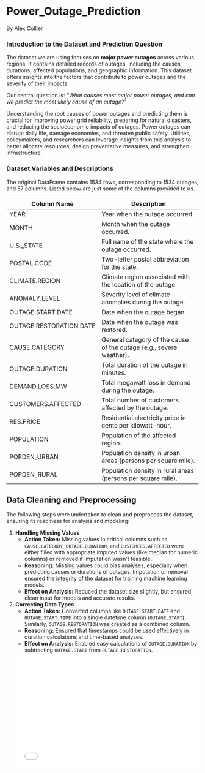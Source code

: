 # Power_Outage_Prediction

By Alex Collier

<body>
<section id="dataset-introduction">
  <h3>Introduction to the Dataset and Prediction Question</h3>
  <p>
    The dataset we are using focuses on <strong>major power outages</strong> across various regions. 
    It contains detailed records of outages, including the causes, durations, affected populations, 
    and geographic information. This dataset offers insights into the factors that contribute to 
    power outages and the severity of their impacts.
  </p>
  <p>
    Our central question is: <em>"What causes most major power outages, and can we predict the most likely cause of an outage?"</em>
  </p>
  <p>
    Understanding the root causes of power outages and predicting them is crucial for improving power grid 
    reliability, preparing for natural disasters, and reducing the socioeconomic impacts of outages. Power outages 
    can disrupt daily life, damage economies, and threaten public safety. Utilities, policymakers, and researchers 
    can leverage insights from this analysis to better allocate resources, design preventative measures, and 
    strengthen infrastructure.
  </p>
</section>
<section id="data-description">
  <h3>Dataset Variables and Descriptions</h3>
    <p>The original DataFrame contains 1534 rows, corresponding to 1534 outages, and 57 columns. Listed below are just some of the columns provided to us.</p>
  <table>
    <thead>
      <tr>
        <th>Column Name</th>
        <th>Description</th>
      </tr>
    </thead>
    <tbody>
      <tr>
        <td>YEAR</td>
        <td>Year when the outage occurred.</td>
      </tr>
      <tr>
        <td>MONTH</td>
        <td>Month when the outage occurred.</td>
      </tr>
      <tr>
        <td>U.S._STATE</td>
        <td>Full name of the state where the outage occurred.</td>
      </tr>
      <tr>
        <td>POSTAL.CODE</td>
        <td>Two-letter postal abbreviation for the state.</td>
      </tr>
      <tr>
        <td>CLIMATE.REGION</td>
        <td>Climate region associated with the location of the outage.</td>
      </tr>
      <tr>
        <td>ANOMALY.LEVEL</td>
        <td>Severity level of climate anomalies during the outage.</td>
      </tr>
      <tr>
        <td>OUTAGE.START.DATE</td>
        <td>Date when the outage began.</td>
      </tr>
      <tr>
        <td>OUTAGE.RESTORATION.DATE</td>
        <td>Date when the outage was restored.</td>
      </tr>
      <tr>
        <td>CAUSE.CATEGORY</td>
        <td>General category of the cause of the outage (e.g., severe weather).</td>
      </tr>
      <tr>
        <td>OUTAGE.DURATION</td>
        <td>Total duration of the outage in minutes.</td>
      </tr>
      <tr>
        <td>DEMAND.LOSS.MW</td>
        <td>Total megawatt loss in demand during the outage.</td>
      </tr>
      <tr>
        <td>CUSTOMERS.AFFECTED</td>
        <td>Total number of customers affected by the outage.</td>
      </tr>
      <tr>
        <td>RES.PRICE</td>
        <td>Residential electricity price in cents per kilowatt-hour.</td>
      </tr>
      <tr>
        <td>POPULATION</td>
        <td>Population of the affected region.</td>
      </tr>
      <tr>
        <td>POPDEN_URBAN</td>
        <td>Population density in urban areas (persons per square mile).</td>
      </tr>
      <tr>
        <td>POPDEN_RURAL</td>
        <td>Population density in rural areas (persons per square mile).</td>
      </tr>
    </tbody>
  </table>
</section>

<section id="data-cleaning">
    <h2>Data Cleaning and Preprocessing</h2>
    <p>The following steps were undertaken to clean and preprocess the dataset, ensuring its readiness for analysis and modeling:</p>
    <ol>
        <li>
            <strong>Handling Missing Values</strong>
            <ul>
                <li><strong>Action Taken:</strong> Missing values in critical columns such as <code>CAUSE.CATEGORY</code>, <code>OUTAGE.DURATION</code>, and <code>CUSTOMERS.AFFECTED</code> were either filled with appropriate imputed values (like median for numeric columns) or removed if imputation wasn't feasible.</li>
                <li><strong>Reasoning:</strong> Missing values could bias analyses, especially when predicting causes or durations of outages. Imputation or removal ensured the integrity of the dataset for training machine learning models.</li>
                <li><strong>Effect on Analysis:</strong> Reduced the dataset size slightly, but ensured clean input for models and accurate results.</li>
            </ul>
        </li>
        <li>
            <strong>Correcting Data Types</strong>
            <ul>
                <li><strong>Action Taken:</strong> Converted columns like <code>OUTAGE.START.DATE</code> and <code>OUTAGE.START.TIME</code> into a single datetime column (<code>OUTAGE.START</code>). Similarly, <code>OUTAGE.RESTORATION</code> was created as a combined column.</li>
                <li><strong>Reasoning:</strong> Ensured that timestamps could be used effectively in duration calculations and time-based analyses.</li>
                <li><strong>Effect on Analysis:</strong> Enabled easy calculations of <code>OUTAGE.DURATION</code> by subtracting <code>OUTAGE.START</code> from <code>OUTAGE.RESTORATION</code>.</li>
            </ul>
        </li>
            <iframe src="/head_output.html" width="100%" height="300px" frameborder="0"></iframe>
    </ol>
</section>
</body>